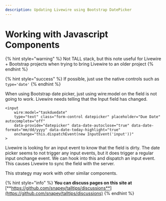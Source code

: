 ```yaml
---
description: Updating Livewire using Bootstrap DatePicker
---
```


# Working with Javascript Components

{% hint style="warning" %}
Not TALL stack, but this note useful for Livewire + Bootstrap projects when trying to bring Livewire to an older project&#x20;
{% endhint %}

{% hint style="success" %}
If possible, just use the native controls such as `type='date'`
{% endhint %}

When using Bootstrap date picker, just using wire:model on the field is not going to work. Livewire needs telling that the Input field has changed.

```markup
<input 
    wire:model="taskduedate"
    type="text" class="form-control datepicker" placeholder="Due Date" autocomplete="off"
    data-provide="datepicker" data-date-autoclose="true" data-date-format="mm/dd/yyyy" data-date-today-highlight="true"                        
    onchange="this.dispatchEvent(new InputEvent('input'))"
>
```

Livewire is looking for an input event to know that the field is dirty. The date picker seems to not trigger any input events, but it does trigger a regular input onchange event. We can hook into this and dispatch an input event. This causes Livewire to sync the field with the server.

This strategy may work with other similar components.

{% hint style="info" %}
**You can discuss pages on this site at** [**https://github.com/snapey/talltips/discussions**](https://github.com/snapey/talltips/discussions)
{% endhint %}
